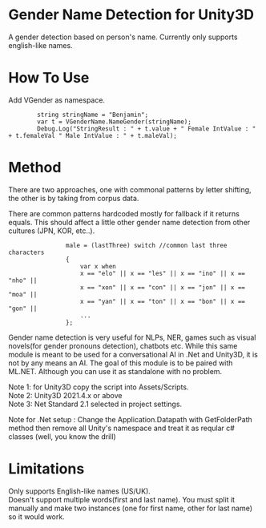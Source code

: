 # Gender Name Detection for Unity3D
A gender detection based on person's name. Currently only supports english-like names.  

  
# How To Use  
Add VGender as namespace. 

            string stringName = "Benjamin";
            var t = VGenderName.NameGender(stringName);
            Debug.Log("StringResult : " + t.value + " Female IntValue : " + t.femaleVal " Male IntValue : " + t.maleVal);


# Method  
There are two approaches, one with commonal patterns by letter shifting, the other is by taking from corpus data.  
  
There are common patterns hardcoded mostly for fallback if it returns equals. This should affect a little other gender name detection from other cultures (JPN, KOR, etc..).  
```
                male = (lastThree) switch //common last three characters
                {
                    var x when
                    x == "elo" || x == "les" || x == "ino" || x == "nho" ||
                    x == "xon" || x == "con" || x == "jon" || x == "moa" ||
                    x == "yan" || x == "ton" || x == "bon" || x == "gon" ||
                    ...
                };
```
Gender name detection is very useful for NLPs, NER, games such as visual novels(for gender pronouns detection), chatbots etc.
While this same module is meant to be used for a conversational AI in .Net and Unity3D, it is not by any means an AI. The goal of this module is to be paired with ML.NET. Although you can use it as standalone with no problem.   
  
Note 1: for Unity3D copy the script into Assets/Scripts.  
Note 2: Unity3D 2021.4.x or above  
Note 3: Net Standard 2.1 selected in project settings.  
  
Note for .Net setup : Change the Application.Datapath with GetFolderPath method then remove all Unity's namespace and treat it as reqular c# classes (well, you know the drill)
  
# Limitations  
Only supports English-like names (US/UK).  
Doesn't support multiple words(first and last name). You must split it manually and make two instances (one for first name, other for last name) so it would work.

